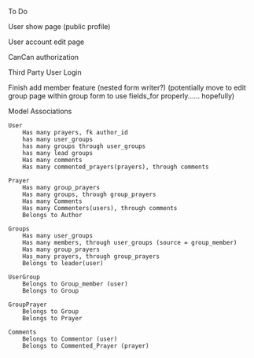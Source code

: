 To Do

User show page (public profile)

User account edit page

CanCan authorization

Third Party User Login

Finish add member feature (nested form writer?) (potentially move to edit group page within group form to use fields_for properly...... hopefully)





Model Associations

	User
		Has many prayers, fk author_id
		has many user_groups
		has many groups through user_groups
		has many lead groups
		Has many comments
		Has many commented_prayers(prayers), through comments
	
	Prayer
		Has many group_prayers
		Has many groups, through group_prayers
		Has many Comments
		Has many Commenters(users), through comments
		Belongs to Author

	Groups
		Has many user_groups
		Has many members, through user_groups (source = group_member)
		Has many group_prayers
		Has_many prayers, through group_prayers
		Belongs to leader(user)

	UserGroup
		Belongs to Group_member (user)
		Belongs to Group

	GroupPrayer
		Belongs to Group
		Belongs to Prayer
	
	Comments
		Belongs to Commentor (user)
		Belongs to Commented_Prayer (prayer)